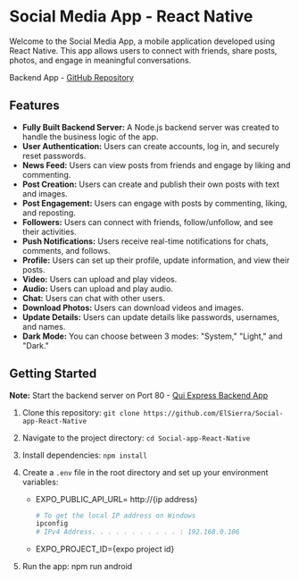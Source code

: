 # Social Media App - React Native

Welcome to the Social Media App, a mobile application developed using React Native. This app allows users to connect with friends, share posts, photos, and engage in meaningful conversations.



Backend App - [GitHub Repository](https://github.com/ElSierra/SocialApp-NodeJS)

## Features

- **Fully Built Backend Server:** A Node.js backend server was created to handle the business logic of the app.
- **User Authentication:** Users can create accounts, log in, and securely reset passwords.
- **News Feed:** Users can view posts from friends and engage by liking and commenting.
- **Post Creation:** Users can create and publish their own posts with text and images.
- **Post Engagement:** Users can engage with posts by commenting, liking, and reposting.
- **Followers:** Users can connect with friends, follow/unfollow, and see their activities.
- **Push Notifications:** Users receive real-time notifications for chats, comments, and follows.
- **Profile:** Users can set up their profile, update information, and view their posts.
- **Video:** Users can upload and play videos.
- **Audio:** Users can upload and play audio.
- **Chat:** Users can chat with other users.
- **Download Photos:** Users can download videos and images.
- **Update Details:** Users can update details like passwords, usernames, and names.
- **Dark Mode:** You can choose between 3 modes: "System," "Light," and "Dark."

## Getting Started

**Note:** Start the backend server on Port 80 - [Qui Express Backend App](https://github.com/ElSierra/SocialApp-NodeJS)

1. Clone this repository: `git clone https://github.com/ElSierra/Social-app-React-Native`
2. Navigate to the project directory: `cd Social-app-React-Native`
3. Install dependencies: `npm install`
4. Create a `.env` file in the root directory and set up your environment variables:

   - EXPO_PUBLIC_API_URL= http://{ip address}

      ```bash
      # To get the local IP address on Windows
      ipconfig
      # IPv4 Address. . . . . . . . . . . : 192.168.0.106
      ```

   - EXPO_PROJECT_ID={expo project id}
  
5. Run the app: npm run android
